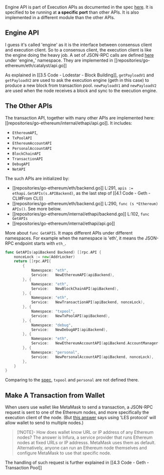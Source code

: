 ---
---
Engine API is part of Execution APIs as documented in the spec [here](https://github.com/ethereum/execution-apis/blob/main/src/engine/common.md). It is specified to be running at **a specific port** than other APIs. It is also implemented in a different module than the other APIs.

## Engine API
I guess it's called 'engine' as it is the interface between consensus client and execution client. So to a consensus client, the execution client is like the engine doing the heavy job. A set of JSON-RPC calls are defined [here](https://ethereum.github.io/execution-apis/api-documentation/) under 'engine_' namespace. They are implemented in [[repositories/go-ethereum/eth/catalyst/api.go]]

As explained in [[3.5 Code - Lodestar - Block Building]], `getPayloadV1` and `getPayloadV2` are used to ask the execution engine (geth in this case) to produce a new block from transaction pool. `newPayloadV1` and `newPayloadV2` are used when the node receives a block and sync to the execution engine.

## The Other APIs
The transaction API, together with many other APIs are implemented here: [[repositories/go-ethereum/internal/ethapi/api.go]]. It includes:

* `EthereumAPI`,
* `TxPoolAPI`
* `EthereumAccountAPI`
* `PersonalAccountAPI`
* `BlockChainAPI`
* `TransactionAPI`
* `DebugAPI`
* `NetAPI`

The such APIs are initialized by:

* [[repositories/go-ethereum/eth/backend.go]] L:291, `apis := ethapi.GetAPIs(s.APIBackend)`, as the last step of [[4.1 Code - Geth - CLI#From CLI]]
* [[repositories/go-ethereum/eth/backend.go]] L:290, `func (s *Ethereum) APIs()`. See more below.
* [[repositories/go-ethereum/internal/ethapi/backend.go]] L:102, `func GetAPIs`
* [[repositories/go-ethereum/internal/ethapi/api.go]]

More about `func GetAPIS`. It maps different APIs under different namespaces. For example when the namespace is 'eth', it means the JSON-RPC endpoint starts with `eth_`.
```go
func GetAPIs(apiBackend Backend) []rpc.API {
    nonceLock := new(AddrLocker)
    return []rpc.API{
        {
            Namespace: "eth",
            Service:   NewEthereumAPI(apiBackend),
        }, {
            Namespace: "eth",
            Service:   NewBlockChainAPI(apiBackend),
        }, {
            Namespace: "eth",
            Service:   NewTransactionAPI(apiBackend, nonceLock),
        }, {
            Namespace: "txpool",
            Service:   NewTxPoolAPI(apiBackend),
        }, {
            Namespace: "debug",
            Service:   NewDebugAPI(apiBackend),
        }, {
            Namespace: "eth",
            Service:   NewEthereumAccountAPI(apiBackend.AccountManager()),
        }, {
            Namespace: "personal",
            Service:   NewPersonalAccountAPI(apiBackend, nonceLock),
        },
    }
}
```

Comparing to the [spec](https://ethereum.github.io/execution-apis/api-documentation/), `txpool` and `personal` are not defined there. 

## Make A Transaction from Wallet

When users use wallet like MetaMask to send a transaction, a JSON-RPC request is sent to one of the Ethereum nodes, and more specifically the execution client of the node. (But [this answer](https://ethereum.stackexchange.com/questions/52240/how-are-transactions-broadcasted) says using 'LES protocol' will allow wallet to send to multiple nodes.)

> [!NOTE]- How does wallet know URL or IP address of any Ethereum nodes?
> The answer is Infura, a service provider that runs Ethereum nodes at fixed URLs or IP addresss. MetaMask uses them as default. Alternatively, anyone can run an Ethereum node themselves and configure MetaMask to use that specific node.

The handling of such request is further explained in [[4.3 Code - Geth - Transaction Pool]]

